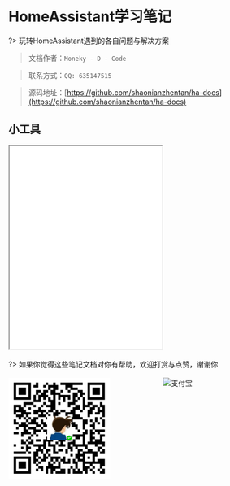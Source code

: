 # HomeAssistant学习笔记

?> 玩转HomeAssistant遇到的各自问题与解决方案

> 文档作者：`Moneky - D - Code`

> 联系方式：`QQ: 635147515`

> 源码地址：[https://github.com/shaonianzhentan/ha-docs](https://github.com/shaonianzhentan/ha-docs)

## 小工具
<iframe src="tool.html" style="height:400px;"></iframe>


?> 如果你觉得这些笔记文档对你有帮助，欢迎打赏与点赞，谢谢你
<br><br>
<img src="./img/wechat.png" alt="微信支付" title="微信" width="200" align="bottom" />
<img src="./img/alipay.jpg" alt="支付宝" title="支付宝" width="200" align="right" />
